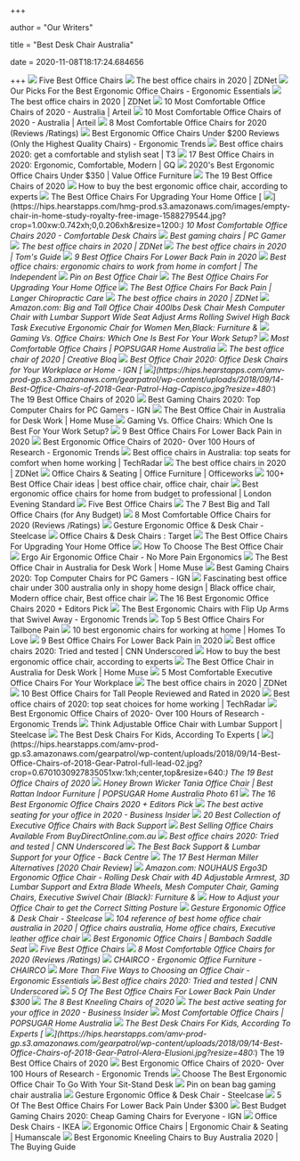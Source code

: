 +++
        
author = "Our Writers"
        
title = "Best Desk Chair Australia"
        
date = 2020-11-08T18:17:24.684656
        
+++
[ ![](https://img.gawkerassets.com/post/17/2012/09/aeron.jpg)](https://img.gawkerassets.com/post/17/2012/09/aeron.jpg) Five Best Office Chairs
[ ![](https://zdnet4.cbsistatic.com/hub/i/2020/01/17/8231e246-714d-44bf-8b5e-bebdd66c1d83/office-chair-6.jpg)](https://zdnet4.cbsistatic.com/hub/i/2020/01/17/8231e246-714d-44bf-8b5e-bebdd66c1d83/office-chair-6.jpg) The best office chairs in 2020 | ZDNet
[ ![](https://www.ergonomicessentials.com.au/wp-content/uploads/2019/05/e13-1024x515.png)](https://www.ergonomicessentials.com.au/wp-content/uploads/2019/05/e13-1024x515.png) Our Picks For the Best Ergonomic Office Chairs - Ergonomic Essentials
[ ![](https://zdnet4.cbsistatic.com/hub/i/2020/01/17/c0ad1bc6-1ebd-44b4-a35b-3f8aae0e3b21/office-chair-4.jpg)](https://zdnet4.cbsistatic.com/hub/i/2020/01/17/c0ad1bc6-1ebd-44b4-a35b-3f8aae0e3b21/office-chair-4.jpg) The best office chairs in 2020 | ZDNet
[ ![](https://www.arteil.com.au/wp-content/uploads/2020/01/best-executive-and-boardroom-chair-2020.jpg)](https://www.arteil.com.au/wp-content/uploads/2020/01/best-executive-and-boardroom-chair-2020.jpg) 10 Most Comfortable Office Chairs of 2020 - Australia | Arteil
[ ![](https://www.arteil.com.au/wp-content/uploads/2020/01/best-office-chair-2020.jpg)](https://www.arteil.com.au/wp-content/uploads/2020/01/best-office-chair-2020.jpg) 10 Most Comfortable Office Chairs of 2020 - Australia | Arteil
[ ![](https://www.btod.com/blog/wp-content/uploads/2019/04/most-comfortable-office-chairs-4-best-computer-desk.jpg)](https://www.btod.com/blog/wp-content/uploads/2019/04/most-comfortable-office-chairs-4-best-computer-desk.jpg) 8 Most Comfortable Office Chairs for 2020 (Reviews /Ratings)
[ ![](http://ergonomictrends.com/wp-content/uploads/2018/01/best-ergonomic-office-chairs-under-200.png)](http://ergonomictrends.com/wp-content/uploads/2018/01/best-ergonomic-office-chairs-under-200.png) Best Ergonomic Office Chairs Under $200 Reviews (Only the Highest Quality  Chairs) - Ergonomic Trends
[ ![](https://cdn.mos.cms.futurecdn.net/9rXCdrBHCFMd2aXzFFi6XV.jpg)](https://cdn.mos.cms.futurecdn.net/9rXCdrBHCFMd2aXzFFi6XV.jpg) Best office chairs 2020: get a comfortable and stylish seat | T3
[ ![](https://media.gq.com/photos/5f12159f97f256cb0f19314c/master/pass/chairs-v4.jpg)](https://media.gq.com/photos/5f12159f97f256cb0f19314c/master/pass/chairs-v4.jpg) 17 Best Office Chairs in 2020: Ergonomic, Comfortable, Modern | GQ
[ ![](https://valueofficefurniture.com.au/wp-content/uploads/2020/04/Andes-Chairs.jpg)](https://valueofficefurniture.com.au/wp-content/uploads/2020/04/Andes-Chairs.jpg) 2020's Best Ergonomic Office Chairs Under $350 | Value Office Furniture
[ ![](https://hips.hearstapps.com/amv-prod-gp.s3.amazonaws.com/gearpatrol/wp-content/uploads/2018/09/14-Best-Office-Chairs-of-2018-Gear-Patrol-feature.jpg)](https://hips.hearstapps.com/amv-prod-gp.s3.amazonaws.com/gearpatrol/wp-content/uploads/2018/09/14-Best-Office-Chairs-of-2018-Gear-Patrol-feature.jpg) The 19 Best Office Chairs of 2020
[ ![](https://media2.s-nbcnews.com/j/newscms/2020_25/3390893/ergonomic-office-chairs-kr-2x1-tease-200618_38008296185ce90fd52b401caf79df24.fit-1240w.jpg)](https://media2.s-nbcnews.com/j/newscms/2020_25/3390893/ergonomic-office-chairs-kr-2x1-tease-200618_38008296185ce90fd52b401caf79df24.fit-1240w.jpg) How to buy the best ergonomic office chair, according to experts
[ ![](https://specials-images.forbesimg.com/imageserve/5eea485bdb3b680006a1e736/960x0.jpg?cropX1=0&cropX2=800&cropY1=233&cropY2=766)](https://specials-images.forbesimg.com/imageserve/5eea485bdb3b680006a1e736/960x0.jpg?cropX1=0&cropX2=800&cropY1=233&cropY2=766) The Best Office Chairs For Upgrading Your Home Office
[ ![](https://hips.hearstapps.com/hmg-prod.s3.amazonaws.com/images/empty-chair-in-home-study-royalty-free-image-1588279544.jpg?crop=1.00xw:0.742xh;0,0.206xh&resize=1200:*)](https://hips.hearstapps.com/hmg-prod.s3.amazonaws.com/images/empty-chair-in-home-study-royalty-free-image-1588279544.jpg?crop=1.00xw:0.742xh;0,0.206xh&resize=1200:*) 10 Most Comfortable Office Chairs 2020 - Comfortable Desk Chairs
[ ![](https://cdn.mos.cms.futurecdn.net/eTsGaLnVkpozHC9CqhA6dK-1200-80.jpg)](https://cdn.mos.cms.futurecdn.net/eTsGaLnVkpozHC9CqhA6dK-1200-80.jpg) Best gaming chairs | PC Gamer
[ ![](https://zdnet2.cbsistatic.com/hub/i/2020/01/17/5a3e28b6-25e0-42f9-841a-c92fd9e577c3/office-chair-5.jpg)](https://zdnet2.cbsistatic.com/hub/i/2020/01/17/5a3e28b6-25e0-42f9-841a-c92fd9e577c3/office-chair-5.jpg) The best office chairs in 2020 | ZDNet
[ ![](https://cdn.mos.cms.futurecdn.net/chg3AGHkpwVFcZeK26TKuA-1200-80.jpg)](https://cdn.mos.cms.futurecdn.net/chg3AGHkpwVFcZeK26TKuA-1200-80.jpg) The best office chairs in 2020 | Tom's Guide
[ ![](https://www.btod.com/blog/wp-content/uploads/2018/10/best-chairs-lower-back-support-1-ergohuman.jpg)](https://www.btod.com/blog/wp-content/uploads/2018/10/best-chairs-lower-back-support-1-ergohuman.jpg) 9 Best Office Chairs For Lower Back Pain in 2020
[ ![](https://static.independent.co.uk/s3fs-public/thumbnails/image/2020/03/16/16/best-ergonomic-office-chairs-indybest.jpg)](https://static.independent.co.uk/s3fs-public/thumbnails/image/2020/03/16/16/best-ergonomic-office-chairs-indybest.jpg) Best office chairs: ergonomic chairs to work from home in comfort | The  Independent
[ ![](https://i.pinimg.com/originals/83/f5/47/83f547e18703bddb994d8745975a956a.jpg)](https://i.pinimg.com/originals/83/f5/47/83f547e18703bddb994d8745975a956a.jpg) Pin on Best Office Chair
[ ![](https://specials-images.forbesimg.com/imageserve/5f203f62953761c471e7740d/960x0.jpg?fit=scale)](https://specials-images.forbesimg.com/imageserve/5f203f62953761c471e7740d/960x0.jpg?fit=scale) The Best Office Chairs For Upgrading Your Home Office
[ ![](https://i0.wp.com/www.langerhealth.com.au/wp-content/uploads/2019/06/The-best-office-chair.jpg?fit=1482%2C1533&ssl=1)](https://i0.wp.com/www.langerhealth.com.au/wp-content/uploads/2019/06/The-best-office-chair.jpg?fit=1482%2C1533&ssl=1) The Best Office Chairs For Back Pain | Langer Chiropractic Care
[ ![](https://zdnet3.cbsistatic.com/hub/i/2020/01/17/97604558-3c0e-41f2-b7eb-8ee71528cc97/office-chair-7.jpg)](https://zdnet3.cbsistatic.com/hub/i/2020/01/17/97604558-3c0e-41f2-b7eb-8ee71528cc97/office-chair-7.jpg) The best office chairs in 2020 | ZDNet
[ ![](https://images-na.ssl-images-amazon.com/images/I/6116gQcN5xL._AC_SL1010_.jpg)](https://images-na.ssl-images-amazon.com/images/I/6116gQcN5xL._AC_SL1010_.jpg) Amazon.com: Big and Tall Office Chair 400lbs Desk Chair Mesh Computer Chair  with Lumbar Support Wide Seat Adjust Arms Rolling Swivel High Back Task  Executive Ergonomic Chair for Women Men,Black: Furniture &
[ ![](https://thumbor.forbes.com/thumbor/fit-in/1200x0/filters%3Aformat%28jpg%29/https%3A%2F%2Fspecials-images.forbesimg.com%2Fimageserve%2F5e8e572c93ef920006d3a192%2F0x0.jpg)](https://thumbor.forbes.com/thumbor/fit-in/1200x0/filters%3Aformat%28jpg%29/https%3A%2F%2Fspecials-images.forbesimg.com%2Fimageserve%2F5e8e572c93ef920006d3a192%2F0x0.jpg) Gaming Vs. Office Chairs: Which One Is Best For Your Work Setup?
[ ![](https://media1.popsugar-assets.com/files/thumbor/RcmVP9CPMuRJ3cIN0jHAD79Mgw0/5x1336:3633x4964/fit-in/2048xorig/filters:format_auto-!!-:strip_icc-!!-/2020/03/30/048/n/1922794/852cf6c85e828a24ea7686.63238033_/i/most-comfortable-office-chairs.jpg)](https://media1.popsugar-assets.com/files/thumbor/RcmVP9CPMuRJ3cIN0jHAD79Mgw0/5x1336:3633x4964/fit-in/2048xorig/filters:format_auto-!!-:strip_icc-!!-/2020/03/30/048/n/1922794/852cf6c85e828a24ea7686.63238033_/i/most-comfortable-office-chairs.jpg) Most Comfortable Office Chairs | POPSUGAR Home Australia
[ ![](https://cdn.mos.cms.futurecdn.net/NkRwHsoDezP3MuJnwDvjhh-1200-80.jpg)](https://cdn.mos.cms.futurecdn.net/NkRwHsoDezP3MuJnwDvjhh-1200-80.jpg) The best office chair of 2020 | Creative Bloq
[ ![](https://assets1.ignimgs.com/2020/04/03/office-chair-1585954261879.jpg?width=1280)](https://assets1.ignimgs.com/2020/04/03/office-chair-1585954261879.jpg?width=1280) Best Office Chair 2020: Office Desk Chairs for Your Workplace or Home - IGN
[ ![](https://hips.hearstapps.com/amv-prod-gp.s3.amazonaws.com/gearpatrol/wp-content/uploads/2018/09/14-Best-Office-Chairs-of-2018-Gear-Patrol-Hag-Capisco.jpg?resize=480:*)](https://hips.hearstapps.com/amv-prod-gp.s3.amazonaws.com/gearpatrol/wp-content/uploads/2018/09/14-Best-Office-Chairs-of-2018-Gear-Patrol-Hag-Capisco.jpg?resize=480:*) The 19 Best Office Chairs of 2020
[ ![](https://assets-prd.ignimgs.com/2020/06/03/9-1591197578657.jpg)](https://assets-prd.ignimgs.com/2020/06/03/9-1591197578657.jpg) Best Gaming Chairs 2020: Top Computer Chairs for PC Gamers - IGN
[ ![](https://homemuse.com.au/wp-content/uploads/2020/03/Herman-Miller-Aeron-Remastered-Office-Chair.jpg)](https://homemuse.com.au/wp-content/uploads/2020/03/Herman-Miller-Aeron-Remastered-Office-Chair.jpg) The Best Office Chair in Australia for Desk Work | Home Muse
[ ![](https://specials-images.forbesimg.com/imageserve/5e8e572c93ef920006d3a192/960x0.jpg?fit=scale)](https://specials-images.forbesimg.com/imageserve/5e8e572c93ef920006d3a192/960x0.jpg?fit=scale) Gaming Vs. Office Chairs: Which One Is Best For Your Work Setup?
[ ![](https://i.ytimg.com/vi/uySCdDGrRK0/maxresdefault.jpg)](https://i.ytimg.com/vi/uySCdDGrRK0/maxresdefault.jpg) 9 Best Office Chairs For Lower Back Pain in 2020
[ ![](http://ergonomictrends.com/wp-content/uploads/2019/01/X-Chair-X4-ergonomic-chair-review.jpg)](http://ergonomictrends.com/wp-content/uploads/2019/01/X-Chair-X4-ergonomic-chair-review.jpg) Best Ergonomic Office Chairs of 2020- Over 100 Hours of Research -  Ergonomic Trends
[ ![](https://cdn.mos.cms.futurecdn.net/txLaBc8JV9Lae4pgr4amGG-1200-80.jpg)](https://cdn.mos.cms.futurecdn.net/txLaBc8JV9Lae4pgr4amGG-1200-80.jpg) Best office chairs in Australia: top seats for comfort when home working |  TechRadar
[ ![](https://zdnet2.cbsistatic.com/hub/i/2020/01/17/7c472d88-63f5-4226-953d-4af384526514/office-chair-9.jpg)](https://zdnet2.cbsistatic.com/hub/i/2020/01/17/7c472d88-63f5-4226-953d-4af384526514/office-chair-9.jpg) The best office chairs in 2020 | ZDNet
[ ![](https://s3-ap-southeast-2.amazonaws.com/wc-prod-pim/Category_400x400/desk-chairs.jpg)](https://s3-ap-southeast-2.amazonaws.com/wc-prod-pim/Category_400x400/desk-chairs.jpg) Office Chairs & Seating | Office Furniture | Officeworks
[ ![](https://i.pinimg.com/236x/b8/62/e3/b862e38901a818f9b1d1358e4e097442.jpg)](https://i.pinimg.com/236x/b8/62/e3/b862e38901a818f9b1d1358e4e097442.jpg) 100+ Best Office Chair ideas | best office chair, office chair, chair
[ ![](https://static.standard.co.uk/s3fs-public/thumbnails/image/2020/06/19/10/office-chairs.jpg?w968)](https://static.standard.co.uk/s3fs-public/thumbnails/image/2020/06/19/10/office-chairs.jpg?w968) Best ergonomic office chairs for home from budget to professional | London  Evening Standard
[ ![](https://img.gawkerassets.com/img/17yf5xnphna9njpg/original.jpg)](https://img.gawkerassets.com/img/17yf5xnphna9njpg/original.jpg) Five Best Office Chairs
[ ![](https://techguided.com/wp-content/uploads/2018/08/best-big-and-tall-office-chairs.jpg)](https://techguided.com/wp-content/uploads/2018/08/best-big-and-tall-office-chairs.jpg) The 7 Best Big and Tall Office Chairs (for Any Budget)
[ ![](https://www.btod.com/blog/wp-content/uploads/2019/04/most-comfortable-office-chairs-2020-blog-header.jpg)](https://www.btod.com/blog/wp-content/uploads/2019/04/most-comfortable-office-chairs-2020-blog-header.jpg) 8 Most Comfortable Office Chairs for 2020 (Reviews /Ratings)
[ ![](https://steelcase-res.cloudinary.com/image/upload/c_fill,dpr_auto,q_70,h_656,w_1166/v1590006825/www.steelcase.com/2020/05/20/20-0140276.jpg)](https://steelcase-res.cloudinary.com/image/upload/c_fill,dpr_auto,q_70,h_656,w_1166/v1590006825/www.steelcase.com/2020/05/20/20-0140276.jpg) Gesture Ergonomic Office & Desk Chair - Steelcase
[ ![](https://target.scene7.com/is/image/Target/OfficeChairs-200326-1585252166913)](https://target.scene7.com/is/image/Target/OfficeChairs-200326-1585252166913) Office Chairs & Desk Chairs : Target
[ ![](https://specials-images.forbesimg.com/imageserve/5f203fec18e24c071bd3f73e/960x0.jpg?fit=scale)](https://specials-images.forbesimg.com/imageserve/5f203fec18e24c071bd3f73e/960x0.jpg?fit=scale) The Best Office Chairs For Upgrading Your Home Office
[ ![](https://www.zenspacedesks.com.au/wp-content/uploads/2019/09/best-office-chair-guide.jpg)](https://www.zenspacedesks.com.au/wp-content/uploads/2019/09/best-office-chair-guide.jpg) How To Choose The Best Office Chair
[ ![](https://ucarecdn.com/365b0822-5ac6-4d0a-b291-5a301c7d0d14/-/format/auto/-/preview/3000x3000/-/quality/lighter/)](https://ucarecdn.com/365b0822-5ac6-4d0a-b291-5a301c7d0d14/-/format/auto/-/preview/3000x3000/-/quality/lighter/) Ergo Air Ergonomic Office Chair - No More Pain Ergonomics
[ ![](https://homemuse.com.au/wp-content/uploads/2020/03/Office-Desk-Chair.jpg)](https://homemuse.com.au/wp-content/uploads/2020/03/Office-Desk-Chair.jpg) The Best Office Chair in Australia for Desk Work | Home Muse
[ ![](https://oyster.ignimgs.com/wordpress/stg.ign.com/2019/06/Titan-2.jpg)](https://oyster.ignimgs.com/wordpress/stg.ign.com/2019/06/Titan-2.jpg) Best Gaming Chairs 2020: Top Computer Chairs for PC Gamers - IGN
[ ![](https://i.pinimg.com/originals/19/e2/97/19e297aaa36531de895d8e7faff09e63.jpg)](https://i.pinimg.com/originals/19/e2/97/19e297aaa36531de895d8e7faff09e63.jpg) Fascinating best office chair under 300 australia only in shopy home design  | Black office chair, Modern office chair, Best office chair
[ ![](https://www.omnicoreagency.com/wp-content/uploads/2020/01/GM-Seating-Ergolux-Genuine-Leather-Executive-Hi-Swivel-Chair-List.jpg)](https://www.omnicoreagency.com/wp-content/uploads/2020/01/GM-Seating-Ergolux-Genuine-Leather-Executive-Hi-Swivel-Chair-List.jpg) The 16 Best Ergonomic Office Chairs 2020 + Editors Pick
[ ![](http://ergonomictrends.com/wp-content/uploads/2019/06/best-office-chairs-with-flip-up-arms.jpg)](http://ergonomictrends.com/wp-content/uploads/2019/06/best-office-chairs-with-flip-up-arms.jpg) The Best Ergonomic Chairs with Flip Up Arms that Swivel Away - Ergonomic  Trends
[ ![](https://cdn.officetip.org/images/2019/10/steelcase-leap-big-960.jpg)](https://cdn.officetip.org/images/2019/10/steelcase-leap-big-960.jpg) Top 5 Best Office Chairs For Tailbone Pain
[ ![](https://d3lp4xedbqa8a5.cloudfront.net/s3/digital-cougar-assets/homes/2020/03/23/21214/ergonomic-chairs.jpg?width=600&height=315&quality=75&mode=crop)](https://d3lp4xedbqa8a5.cloudfront.net/s3/digital-cougar-assets/homes/2020/03/23/21214/ergonomic-chairs.jpg?width=600&height=315&quality=75&mode=crop) 10 best ergonomic chairs for working at home | Homes To Love
[ ![](https://www.btod.com/blog/wp-content/uploads/2019/11/9-best-office-chairs-lower-back-pain-blog-header-1.jpg)](https://www.btod.com/blog/wp-content/uploads/2019/11/9-best-office-chairs-lower-back-pain-blog-header-1.jpg) 9 Best Office Chairs For Lower Back Pain in 2020
[ ![](https://cdn.cnn.com/cnnnext/dam/assets/200715110054-underscored-best-office-chair-everything-else-1-live-video.jpg)](https://cdn.cnn.com/cnnnext/dam/assets/200715110054-underscored-best-office-chair-everything-else-1-live-video.jpg) Best office chairs 2020: Tried and tested | CNN Underscored
[ ![](https://media3.s-nbcnews.com/j/newscms/2020_25/3390769/screen_shot_2020-06-17_at_3-44-48_pm_d4db9fbef0a4a0344c4174c0b71a1e00.fit-720w.png)](https://media3.s-nbcnews.com/j/newscms/2020_25/3390769/screen_shot_2020-06-17_at_3-44-48_pm_d4db9fbef0a4a0344c4174c0b71a1e00.fit-720w.png) How to buy the best ergonomic office chair, according to experts
[ ![](https://homemuse.com.au/wp-content/uploads/2020/02/Ergohuman-Plus-Elite-V2-Mesh-Office-Chair-Australia.jpg)](https://homemuse.com.au/wp-content/uploads/2020/02/Ergohuman-Plus-Elite-V2-Mesh-Office-Chair-Australia.jpg) The Best Office Chair in Australia for Desk Work | Home Muse
[ ![](https://valueofficefurniture.com.au/wp-content/uploads/2018/11/Carine-Executive-Chair.jpg)](https://valueofficefurniture.com.au/wp-content/uploads/2018/11/Carine-Executive-Chair.jpg) 5 Most Comfortable Executive Office Chairs For Your Workplace
[ ![](https://zdnet2.cbsistatic.com/hub/i/r/2020/01/17/a56e275d-8200-4769-8963-bb2a4d1fa76c/thumbnail/770x578/8fd346be88238fa75977d974ed6b2adf/office-chair-lead.jpg)](https://zdnet2.cbsistatic.com/hub/i/r/2020/01/17/a56e275d-8200-4769-8963-bb2a4d1fa76c/thumbnail/770x578/8fd346be88238fa75977d974ed6b2adf/office-chair-lead.jpg) The best office chairs in 2020 | ZDNet
[ ![](https://www.theworkbuzz.com/wp-content/uploads/2020/02/best-office-chairs-for-tall-people.jpg)](https://www.theworkbuzz.com/wp-content/uploads/2020/02/best-office-chairs-for-tall-people.jpg) 10 Best Office Chairs for Tall People Reviewed and Rated in 2020
[ ![](https://cdn.mos.cms.futurecdn.net/uhLcHVMpEU9BkMYHRqBsNE.jpg)](https://cdn.mos.cms.futurecdn.net/uhLcHVMpEU9BkMYHRqBsNE.jpg) Best office chairs of 2020: top seat choices for home working | TechRadar
[ ![](http://ergonomictrends.com/wp-content/uploads/2017/07/best-office-chairs-reviews-1.png)](http://ergonomictrends.com/wp-content/uploads/2017/07/best-office-chairs-reviews-1.png) Best Ergonomic Office Chairs of 2020- Over 100 Hours of Research -  Ergonomic Trends
[ ![](https://steelcase-res.cloudinary.com/image/upload/c_fill,dpr_auto,q_70,h_656,w_1166/v1590008583/www.steelcase.com/2020/05/20/20-0140294.jpg)](https://steelcase-res.cloudinary.com/image/upload/c_fill,dpr_auto,q_70,h_656,w_1166/v1590008583/www.steelcase.com/2020/05/20/20-0140294.jpg) Think Adjustable Office Chair with Lumbar Support | Steelcase
[ ![](https://specials-images.forbesimg.com/imageserve/5f3fa633bfa09ea9df8d848d/960x0.jpg?cropX1=0&cropX2=500&cropY1=0&cropY2=500)](https://specials-images.forbesimg.com/imageserve/5f3fa633bfa09ea9df8d848d/960x0.jpg?cropX1=0&cropX2=500&cropY1=0&cropY2=500) The Best Desk Chairs For Kids, According To Experts
[ ![](https://hips.hearstapps.com/amv-prod-gp.s3.amazonaws.com/gearpatrol/wp-content/uploads/2018/09/14-Best-Office-Chairs-of-2018-Gear-Patrol-full-lead-02.jpg?crop=0.6701030927835051xw:1xh;center,top&resize=640:*)](https://hips.hearstapps.com/amv-prod-gp.s3.amazonaws.com/gearpatrol/wp-content/uploads/2018/09/14-Best-Office-Chairs-of-2018-Gear-Patrol-full-lead-02.jpg?crop=0.6701030927835051xw:1xh;center,top&resize=640:*) The 19 Best Office Chairs of 2020
[ ![](https://media1.popsugar-assets.com/files/thumbor/H-kZ2zXy54CPzRLGPCTgO6nYhqU/fit-in/2048xorig/filters:format_auto-!!-:strip_icc-!!-/2019/07/23/850/n/1922794/876d26d3b4c68a4d_netimgAxSSU4/i/Honey-Brown-Wicker-Tania-Office-Chair.jpg)](https://media1.popsugar-assets.com/files/thumbor/H-kZ2zXy54CPzRLGPCTgO6nYhqU/fit-in/2048xorig/filters:format_auto-!!-:strip_icc-!!-/2019/07/23/850/n/1922794/876d26d3b4c68a4d_netimgAxSSU4/i/Honey-Brown-Wicker-Tania-Office-Chair.jpg) Honey Brown Wicker Tania Office Chair | Best Rattan Indoor Furniture |  POPSUGAR Home Australia Photo 61
[ ![](https://www.omnicoreagency.com/wp-content/uploads/2020/01/Ergohuman-by-Eurotech-List.jpg)](https://www.omnicoreagency.com/wp-content/uploads/2020/01/Ergohuman-by-Eurotech-List.jpg) The 16 Best Ergonomic Office Chairs 2020 + Editors Pick
[ ![](https://i.insider.com/5eb45d273dac9a0544473b84?width=800&format=jpeg)](https://i.insider.com/5eb45d273dac9a0544473b84?width=800&format=jpeg) The best active seating for your office in 2020 - Business Insider
[ ![](https://www.drawzit.com/wp-content/uploads/2018/04/executive-office-chairs-with-back-support-inside-newest-desk-chair-best-executive-office-chairs-australia-ergonomic-with.jpg)](https://www.drawzit.com/wp-content/uploads/2018/04/executive-office-chairs-with-back-support-inside-newest-desk-chair-best-executive-office-chairs-australia-ergonomic-with.jpg) 20 Best Collection of Executive Office Chairs with Back Support
[ ![](https://buydirectonline.com.au/image/cache/catalog/1Supplier/OFD-W/19683/IMG_2523-450x450.jpg)](https://buydirectonline.com.au/image/cache/catalog/1Supplier/OFD-W/19683/IMG_2523-450x450.jpg) Best Selling Office Chairs Available From BuyDirectOnline.com.au
[ ![](https://cdn.cnn.com/cnnnext/dam/assets/200715110025-underscored-best-office-chair-everything-else-2-live-video.jpg)](https://cdn.cnn.com/cnnnext/dam/assets/200715110025-underscored-best-office-chair-everything-else-2-live-video.jpg) Best office chairs 2020: Tried and tested | CNN Underscored
[ ![](https://backcentre.com.au/wp-content/uploads/2018/12/Bassett-Back-Support-2-LS-940-940x627.jpg)](https://backcentre.com.au/wp-content/uploads/2018/12/Bassett-Back-Support-2-LS-940-940x627.jpg) The Best Back Support & Lumbar Support for your Office - Back Centre
[ ![](https://ergonomicshealth.com/wp-content/uploads/2019/09/steelcase_banner.jpg)](https://ergonomicshealth.com/wp-content/uploads/2019/09/steelcase_banner.jpg) The 17 Best Herman Miller Alternatives [2020 Chair Review]
[ ![](https://images-na.ssl-images-amazon.com/images/I/81EsueZ3fTL._AC_SL1500_.jpg)](https://images-na.ssl-images-amazon.com/images/I/81EsueZ3fTL._AC_SL1500_.jpg) Amazon.com: NOUHAUS Ergo3D Ergonomic Office Chair - Rolling Desk Chair with  4D Adjustable Armrest, 3D Lumbar Support and Extra Blade Wheels, Mesh Computer  Chair, Gaming Chairs, Executive Swivel Chair (Black): Furniture &
[ ![](https://backcentre.com.au/wp-content/uploads/2018/07/proper-sitting-posture-at-desk-940x660.jpg)](https://backcentre.com.au/wp-content/uploads/2018/07/proper-sitting-posture-at-desk-940x660.jpg) How to Adjust your Office Chair to get the Correct Sitting Posture
[ ![](https://steelcase-res.cloudinary.com/image/upload/c_fill,dpr_auto,q_70,h_656,w_1166/v1590006820/www.steelcase.com/2020/05/20/20-0140275.jpg)](https://steelcase-res.cloudinary.com/image/upload/c_fill,dpr_auto,q_70,h_656,w_1166/v1590006820/www.steelcase.com/2020/05/20/20-0140275.jpg) Gesture Ergonomic Office & Desk Chair - Steelcase
[ ![](https://i.pinimg.com/originals/90/41/35/90413581b37aeae94bd81fb1fdb171ad.jpg)](https://i.pinimg.com/originals/90/41/35/90413581b37aeae94bd81fb1fdb171ad.jpg) 104 reference of best home office chair australia in 2020 | Office chairs  australia, Home office chairs, Executive leather office chair
[ ![](https://www.bambach.com.au/wp-content/uploads/2018/03/new-corporate.png)](https://www.bambach.com.au/wp-content/uploads/2018/03/new-corporate.png) Best Ergonomic Office Chairs | Bambach Saddle Seat
[ ![](https://img.gawkerassets.com/post/17/2012/09/embody.jpg)](https://img.gawkerassets.com/post/17/2012/09/embody.jpg) Five Best Office Chairs
[ ![](https://www.btod.com/blog/wp-content/uploads/2019/04/most-comfortable-office-chairs-1-most-comfortable.jpg)](https://www.btod.com/blog/wp-content/uploads/2019/04/most-comfortable-office-chairs-1-most-comfortable.jpg) 8 Most Comfortable Office Chairs for 2020 (Reviews /Ratings)
[ ![](https://www.chairco.com.au/uploads/1/1/0/8/11085479/capisco-copper-with-footring-grey-upholstery_1_orig.jpg)](https://www.chairco.com.au/uploads/1/1/0/8/11085479/capisco-copper-with-footring-grey-upholstery_1_orig.jpg) CHAIRCO - Ergonomic Office Furniture - CHAIRCO
[ ![](https://ergonomicessentials.com.au/wp-content/uploads/2018/08/Office-Chair.jpg)](https://ergonomicessentials.com.au/wp-content/uploads/2018/08/Office-Chair.jpg) More Than Five Ways to Choosing an Office Chair - Ergonomic Essentials
[ ![](https://cdn.cnn.com/cnnnext/dam/assets/200805162317-underscored-office-chair-lead.jpg)](https://cdn.cnn.com/cnnnext/dam/assets/200805162317-underscored-office-chair-lead.jpg) Best office chairs 2020: Tried and tested | CNN Underscored
[ ![](https://cdn.paindoctor.com/wp-content/uploads/2018/01/serta-mid-back-office-chair.jpg)](https://cdn.paindoctor.com/wp-content/uploads/2018/01/serta-mid-back-office-chair.jpg) 5 Of The Best Office Chairs For Lower Back Pain Under $300
[ ![](https://www.thebalancesmb.com/thmb/XhIwRIFmfOFYz0ad8ER0YU0uQyM=/1050x1050/smart/filters:no_upscale()/61S2q6Ls8ML._AC_SL1200_-c1224d5ac15048c8b9b89c060cd1ddba.jpg)](https://www.thebalancesmb.com/thmb/XhIwRIFmfOFYz0ad8ER0YU0uQyM=/1050x1050/smart/filters:no_upscale()/61S2q6Ls8ML._AC_SL1200_-c1224d5ac15048c8b9b89c060cd1ddba.jpg) The 8 Best Kneeling Chairs of 2020
[ ![](https://i.insider.com/5eb466a4cdfd480b6b171183?width=1100&format=jpeg&auto=webp)](https://i.insider.com/5eb466a4cdfd480b6b171183?width=1100&format=jpeg&auto=webp) The best active seating for your office in 2020 - Business Insider
[ ![](https://media1.popsugar-assets.com/files/thumbor/RTfjFRsph7vlw3s7GquNkFW9FvU/fit-in/2048xorig/filters:format_auto-!!-:strip_icc-!!-/2020/03/30/013/n/1922794/67818846f790fd3f_netimgWpT45p/i/BestOffice-PC-Gaming-Chair.jpg)](https://media1.popsugar-assets.com/files/thumbor/RTfjFRsph7vlw3s7GquNkFW9FvU/fit-in/2048xorig/filters:format_auto-!!-:strip_icc-!!-/2020/03/30/013/n/1922794/67818846f790fd3f_netimgWpT45p/i/BestOffice-PC-Gaming-Chair.jpg) Most Comfortable Office Chairs | POPSUGAR Home Australia
[ ![](https://specials-images.forbesimg.com/imageserve/5f3fa4c0323d03466e973eeb/960x0.jpg?cropX1=0&cropX2=500&cropY1=0&cropY2=500)](https://specials-images.forbesimg.com/imageserve/5f3fa4c0323d03466e973eeb/960x0.jpg?cropX1=0&cropX2=500&cropY1=0&cropY2=500) The Best Desk Chairs For Kids, According To Experts
[ ![](https://hips.hearstapps.com/amv-prod-gp.s3.amazonaws.com/gearpatrol/wp-content/uploads/2018/09/14-Best-Office-Chairs-of-2018-Gear-Patrol-Alera-Elusioni.jpg?resize=480:*)](https://hips.hearstapps.com/amv-prod-gp.s3.amazonaws.com/gearpatrol/wp-content/uploads/2018/09/14-Best-Office-Chairs-of-2018-Gear-Patrol-Alera-Elusioni.jpg?resize=480:*) The 19 Best Office Chairs of 2020
[ ![](http://ergonomictrends.com/wp-content/uploads/2018/06/OWLN-Mesh-Office-Chair-review.jpg)](http://ergonomictrends.com/wp-content/uploads/2018/06/OWLN-Mesh-Office-Chair-review.jpg) Best Ergonomic Office Chairs of 2020- Over 100 Hours of Research -  Ergonomic Trends
[ ![](https://ergomotion.com.au/wp-content/uploads/2019/04/Ergonomic-office-chair.jpg)](https://ergomotion.com.au/wp-content/uploads/2019/04/Ergonomic-office-chair.jpg) Choose The Best Ergonomic Office Chair To Go With Your Sit-Stand Desk
[ ![](https://i.pinimg.com/564x/15/39/2e/15392e3a6c503c46649edfe96be4240c.jpg)](https://i.pinimg.com/564x/15/39/2e/15392e3a6c503c46649edfe96be4240c.jpg) Pin on bean bag gaming chair australia
[ ![](https://steelcase-res.cloudinary.com/image/upload/c_fill,dpr_auto,q_70,h_656,w_1166/v1590006811/www.steelcase.com/2020/05/20/20-0140271.jpg)](https://steelcase-res.cloudinary.com/image/upload/c_fill,dpr_auto,q_70,h_656,w_1166/v1590006811/www.steelcase.com/2020/05/20/20-0140271.jpg) Gesture Ergonomic Office & Desk Chair - Steelcase
[ ![](https://cdn.paindoctor.com/wp-content/uploads/2018/01/amazon-mesh-chair.jpg)](https://cdn.paindoctor.com/wp-content/uploads/2018/01/amazon-mesh-chair.jpg) 5 Of The Best Office Chairs For Lower Back Pain Under $300
[ ![](http://assets1.ignimgs.com/2018/06/20/bestgamingchairs-blogroll-1529525911135.jpg)](http://assets1.ignimgs.com/2018/06/20/bestgamingchairs-blogroll-1529525911135.jpg) Best Budget Gaming Chairs 2020: Cheap Gaming Chairs for Everyone - IGN
[ ![](https://shop.static.ingka.ikea.com/revamp/childrens-desk-chairs_24715.jpg?imwidth=500)](https://shop.static.ingka.ikea.com/revamp/childrens-desk-chairs_24715.jpg?imwidth=500) Office Desk Chairs - IKEA
[ ![](https://www.humanscale.com/userFiles/images/seating/summa/summa_product.jpg)](https://www.humanscale.com/userFiles/images/seating/summa/summa_product.jpg) Ergonomic Office Chairs | Ergonomic Chair & Seating | Humanscale
[ ![](https://www.healthyland.co/wp-content/uploads/2020/05/Office-Ergonomic-Adjustable-Kneeling-Chair.png)](https://www.healthyland.co/wp-content/uploads/2020/05/Office-Ergonomic-Adjustable-Kneeling-Chair.png) Best Ergonomic Kneeling Chairs to Buy Australia 2020 | The Buying Guide
